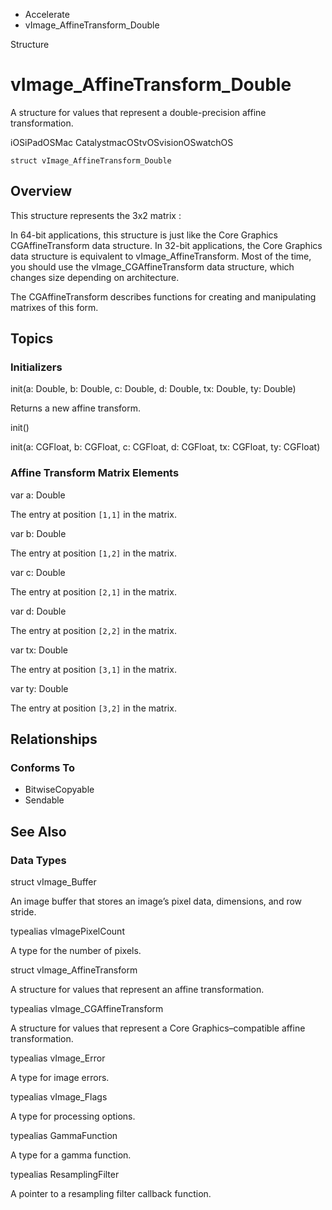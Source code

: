 

- Accelerate
-  vImage_AffineTransform_Double 

Structure

# vImage_AffineTransform_Double

A structure for values that represent a double-precision affine transformation.

iOSiPadOSMac CatalystmacOStvOSvisionOSwatchOS

``` source
struct vImage_AffineTransform_Double
```

## Overview

This structure represents the 3x2 matrix :

In 64-bit applications, this structure is just like the Core Graphics CGAffineTransform data structure. In 32-bit applications, the Core Graphics data structure is equivalent to vImage_AffineTransform. Most of the time, you should use the vImage_CGAffineTransform data structure, which changes size depending on architecture.

The CGAffineTransform describes functions for creating and manipulating matrixes of this form.

## Topics

### Initializers

init(a: Double, b: Double, c: Double, d: Double, tx: Double, ty: Double)

Returns a new affine transform.

init()

init(a: CGFloat, b: CGFloat, c: CGFloat, d: CGFloat, tx: CGFloat, ty: CGFloat)

### Affine Transform Matrix Elements

var a: Double

The entry at position `[1,1]` in the matrix.

var b: Double

The entry at position `[1,2]` in the matrix.

var c: Double

The entry at position `[2,1]` in the matrix.

var d: Double

The entry at position `[2,2]` in the matrix.

var tx: Double

The entry at position `[3,1]` in the matrix.

var ty: Double

The entry at position `[3,2]` in the matrix.

## Relationships

### Conforms To

- BitwiseCopyable
- Sendable

## See Also

### Data Types

struct vImage_Buffer

An image buffer that stores an image’s pixel data, dimensions, and row stride.

typealias vImagePixelCount

A type for the number of pixels.

struct vImage_AffineTransform

A structure for values that represent an affine transformation.

typealias vImage_CGAffineTransform

A structure for values that represent a Core Graphics–compatible affine transformation.

typealias vImage_Error

A type for image errors.

typealias vImage_Flags

A type for processing options.

typealias GammaFunction

A type for a gamma function.

typealias ResamplingFilter

A pointer to a resampling filter callback function.

